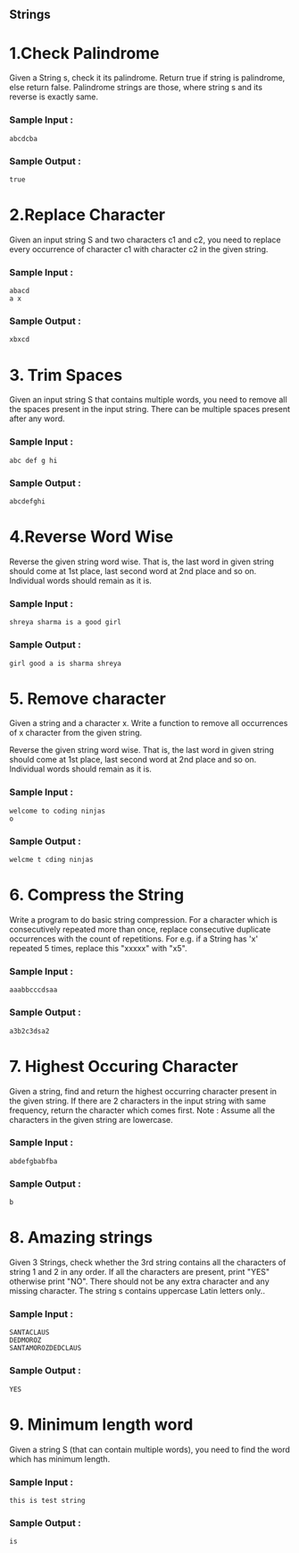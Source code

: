 ## Strings
# 1.Check Palindrome

Given a String s, check it its palindrome. Return true if string is palindrome, else return false.
Palindrome strings are those, where string s and its reverse is exactly same.

 ### Sample Input :<br>

```
abcdcba
```
### Sample Output :<br>
``` 
true 
```

# 2.Replace Character

Given an input string S and two characters c1 and c2, you need to replace every occurrence of character c1 with character c2 in the given string.

 ### Sample Input :<br>

```
abacd
a x
```

### Sample Output :<br>
``` 
xbxcd
```

# 3. Trim Spaces

Given an input string S that contains multiple words, you need to remove all the spaces present in the input string.
There can be multiple spaces present after any word.

 ### Sample Input :<br>

```
abc def g hi
```

### Sample Output :<br>
``` 
abcdefghi
```
# 4.Reverse Word Wise

Reverse the given string word wise. That is, the last word in given string should come at 1st place, last second word at 2nd place and so on. Individual words should remain as it is.

 ### Sample Input :<br>
```
shreya sharma is a good girl
```
 ### Sample Output :
```
girl good a is sharma shreya
```
# 5. Remove character

Given a string and a character x. Write a function to remove all occurrences of x character from the given string.

Reverse the given string word wise. That is, the last word in given string should come at 1st place, last second word at 2nd place and so on. Individual words should remain as it is.

 ### Sample Input :<br>
```
welcome to coding ninjas
o
```
 ### Sample Output :
```
welcme t cding ninjas
```
# 6. Compress the String

Write a program to do basic string compression. For a character which is consecutively repeated more than once, replace consecutive duplicate occurrences with the count of repetitions.
For e.g. if a String has 'x' repeated 5 times, replace this "xxxxx" with "x5".

 ### Sample Input :<br>
```
aaabbcccdsaa
```
 ### Sample Output :
```
a3b2c3dsa2
```
# 7. Highest Occuring Character
Given a string, find and return the highest occurring character present in the given string.
If there are 2 characters in the input string with same frequency, return the character which comes first.
Note : Assume all the characters in the given string are lowercase.

 ### Sample Input :<br>
```
abdefgbabfba
```
 ### Sample Output :
```
b
```
# 8. Amazing strings
Given 3 Strings, check whether the 3rd string contains all the characters of string 1 and 2 in any order. If all the characters are present, print "YES" otherwise print "NO".
There should not be any extra character and any missing character.
The string s contains uppercase Latin letters only..

 ### Sample Input :<br>
```
SANTACLAUS
DEDMOROZ
SANTAMOROZDEDCLAUS
```
 ### Sample Output :
```
YES
```

# 9. Minimum length word
Given a string S (that can contain multiple words), you need to find the word which has minimum length.

 ### Sample Input :<br>
```
this is test string
```
 ### Sample Output :
```
is
```
